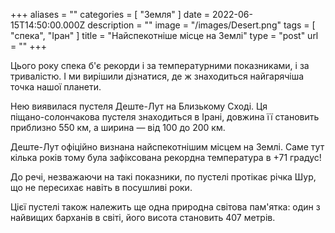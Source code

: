 +++
aliases = ""
categories = [ "Земля" ]
date = 2022-06-15T14:50:00.000Z
description = ""
image = "/images/Desert.png"
tags = [ "спека", "Іран" ]
title = "Найспекотніше місце на Землі"
type = "post"
url = ""
+++

Цього року спека б'є рекорди і за температурними показниками, і за тривалістю. І ми вирішили дізнатися, де ж знаходиться найгарячіша точка нашої планети.

Нею виявилася пустеля Деште-Лут на Близькому Сході. Ця\
піщано-солончакова пустеля знаходиться в Ірані, довжина її становить приблизно 550 км, а ширина — від 100 до 200 км.

Деште-Лут офіційно визнана найспекотнішим місцем на Землі. Саме тут кілька років тому була зафіксована рекордна температура в +71 градус!

До речі, незважаючи на такі показники, по пустелі протікає річка Шур, що не пересихає навіть в посушливі роки.

Цієї пустелі також належить ще одна природна світова пам'ятка: один з найвищих барханів в світі, його висота становить 407 метрів.
